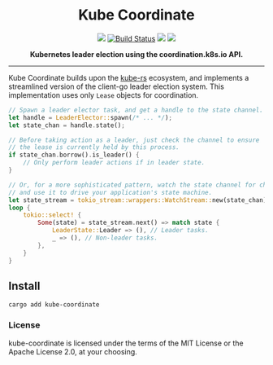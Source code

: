 <h1 align="center">Kube Coordinate</h1>
<div align="center">

[![](https://img.shields.io/crates/v/kube-coordinate.svg?color=brightgreen&style=flat-square)](https://crates.io/crates/kube-coordinate)
[![Build Status](https://github.com/thedodd/kube-coordinate/actions/workflows/ci.yaml/badge.svg?branch=master)](https://github.com/thedodd/kube-coordinate/actions)
![](https://img.shields.io/badge/license-MIT%2FApache--2.0-blue?style=flat-square)
![](https://img.shields.io/crates/d/kube-coordinate?label=downloads%20%28crates.io%29&style=flat-square)

  <strong>
    Kubernetes leader election using the coordination.k8s.io API.
  </strong>
</div>

---

Kube Coordinate builds upon the [kube-rs](https://kube.rs/) ecosystem, and implements a streamlined version of the client-go leader election system. This implementation uses only `Lease` objects for coordination.

```rust
// Spawn a leader elector task, and get a handle to the state channel.
let handle = LeaderElector::spawn(/* ... */);
let state_chan = handle.state();

// Before taking action as a leader, just check the channel to ensure
// the lease is currently held by this process.
if state_chan.borrow().is_leader() {
    // Only perform leader actions if in leader state.
}

// Or, for a more sophisticated pattern, watch the state channel for changes,
// and use it to drive your application's state machine.
let state_stream = tokio_stream::wrappers::WatchStream::new(state_chan);
loop {
    tokio::select! {
        Some(state) = state_stream.next() => match state {
            LeaderState::Leader => (), // Leader tasks.
            _ => (), // Non-leader tasks.
        },
    }
}
```
## Install
```
cargo add kube-coordinate
```

### License
kube-coordinate is licensed under the terms of the MIT License or the Apache License 2.0, at your choosing.
